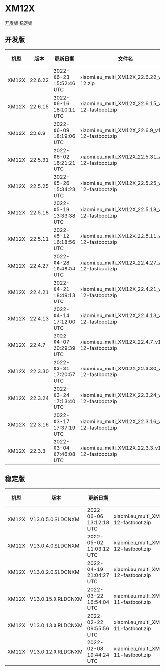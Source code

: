 # XM12X
[开发版](#开发版)  [稳定版](#稳定版)
## 开发版
| 机型 | 版本 | 更新日期 | 文件名 | 大小 | 下载链接 |
| ---- | ---- | ---- | ---- | ---- | ---- |
| XM12X | 22.6.22 | 2022-06-23 15:52:46 UTC | xiaomi.eu_multi_XM12X_22.6.22_v13-12.zip | 3.8 GB | [SourceForge](https://sourceforge.net/projects/xiaomi-eu-multilang-miui-roms/files/xiaomi.eu/MIUI-WEEKLY-RELEASES/22.6.22/xiaomi.eu_multi_XM12X_22.6.22_v13-12.zip/download) |
| XM12X | 22.6.15 | 2022-06-16 18:10:11 UTC | xiaomi.eu_multi_XM12X_22.6.15_v13-12-fastboot.zip | 4.1 GB | [SourceForge](https://sourceforge.net/projects/xiaomi-eu-multilang-miui-roms/files/xiaomi.eu/MIUI-WEEKLY-RELEASES/22.6.15/xiaomi.eu_multi_XM12X_22.6.15_v13-12-fastboot.zip/download) |
| XM12X | 22.6.9 | 2022-06-09 18:19:06 UTC | xiaomi.eu_multi_XM12X_22.6.9_v13-12-fastboot.zip | 4.1 GB | [SourceForge](https://sourceforge.net/projects/xiaomi-eu-multilang-miui-roms/files/xiaomi.eu/MIUI-WEEKLY-RELEASES/22.6.9/xiaomi.eu_multi_XM12X_22.6.9_v13-12-fastboot.zip/download) |
| XM12X | 22.5.31 | 2022-06-02 16:21:21 UTC | xiaomi.eu_multi_XM12X_22.5.31_v13-12-fastboot.zip | 4.1 GB | [SourceForge](https://sourceforge.net/projects/xiaomi-eu-multilang-miui-roms/files/xiaomi.eu/MIUI-WEEKLY-RELEASES/22.5.31/xiaomi.eu_multi_XM12X_22.5.31_v13-12-fastboot.zip/download) |
| XM12X | 22.5.25 | 2022-05-26 15:34:23 UTC | xiaomi.eu_multi_XM12X_22.5.25_v13-12-fastboot.zip | 4.1 GB | [SourceForge](https://sourceforge.net/projects/xiaomi-eu-multilang-miui-roms/files/xiaomi.eu/MIUI-WEEKLY-RELEASES/22.5.25/xiaomi.eu_multi_XM12X_22.5.25_v13-12-fastboot.zip/download) |
| XM12X | 22.5.18 | 2022-05-19 13:33:38 UTC | xiaomi.eu_multi_XM12X_22.5.18_v13-12-fastboot.zip | 4.1 GB | [SourceForge](https://sourceforge.net/projects/xiaomi-eu-multilang-miui-roms/files/xiaomi.eu/MIUI-WEEKLY-RELEASES/22.5.18/xiaomi.eu_multi_XM12X_22.5.18_v13-12-fastboot.zip/download) |
| XM12X | 22.5.11 | 2022-05-12 16:18:56 UTC | xiaomi.eu_multi_XM12X_22.5.11_v13-12-fastboot.zip | 4.1 GB | [SourceForge](https://sourceforge.net/projects/xiaomi-eu-multilang-miui-roms/files/xiaomi.eu/MIUI-WEEKLY-RELEASES/22.5.11/xiaomi.eu_multi_XM12X_22.5.11_v13-12-fastboot.zip/download) |
| XM12X | 22.4.27 | 2022-04-28 16:48:54 UTC | xiaomi.eu_multi_XM12X_22.4.27_v13-12-fastboot.zip | 4.0 GB | [SourceForge](https://sourceforge.net/projects/xiaomi-eu-multilang-miui-roms/files/xiaomi.eu/MIUI-WEEKLY-RELEASES/22.4.27/xiaomi.eu_multi_XM12X_22.4.27_v13-12-fastboot.zip/download) |
| XM12X | 22.4.21 | 2022-04-21 18:49:13 UTC | xiaomi.eu_multi_XM12X_22.4.21_v13-12-fastboot.zip | 4.1 GB | [SourceForge](https://sourceforge.net/projects/xiaomi-eu-multilang-miui-roms/files/xiaomi.eu/MIUI-WEEKLY-RELEASES/22.4.21/xiaomi.eu_multi_XM12X_22.4.21_v13-12-fastboot.zip/download) |
| XM12X | 22.4.13 | 2022-04-14 17:12:00 UTC | xiaomi.eu_multi_XM12X_22.4.13_v13-12-fastboot.zip | 4.1 GB | [SourceForge](https://sourceforge.net/projects/xiaomi-eu-multilang-miui-roms/files/xiaomi.eu/MIUI-WEEKLY-RELEASES/22.4.13/xiaomi.eu_multi_XM12X_22.4.13_v13-12-fastboot.zip/download) |
| XM12X | 22.4.7 | 2022-04-07 20:29:39 UTC | xiaomi.eu_multi_XM12X_22.4.7_v13-12-fastboot.zip | 4.1 GB | [SourceForge](https://sourceforge.net/projects/xiaomi-eu-multilang-miui-roms/files/xiaomi.eu/MIUI-WEEKLY-RELEASES/22.4.7/xiaomi.eu_multi_XM12X_22.4.7_v13-12-fastboot.zip/download) |
| XM12X | 22.3.30 | 2022-03-31 17:20:57 UTC | xiaomi.eu_multi_XM12X_22.3.30_v13-12-fastboot.zip | 4.1 GB | [SourceForge](https://sourceforge.net/projects/xiaomi-eu-multilang-miui-roms/files/xiaomi.eu/MIUI-WEEKLY-RELEASES/22.3.30/xiaomi.eu_multi_XM12X_22.3.30_v13-12-fastboot.zip/download) |
| XM12X | 22.3.24 | 2022-03-24 17:13:40 UTC | xiaomi.eu_multi_XM12X_22.3.24_v13-12-fastboot.zip | 4.1 GB | [SourceForge](https://sourceforge.net/projects/xiaomi-eu-multilang-miui-roms/files/xiaomi.eu/MIUI-WEEKLY-RELEASES/22.3.24/xiaomi.eu_multi_XM12X_22.3.24_v13-12-fastboot.zip/download) |
| XM12X | 22.3.16 | 2022-03-17 17:37:19 UTC | xiaomi.eu_multi_XM12X_22.3.16_v13-12-fastboot.zip | 4.1 GB | [SourceForge](https://sourceforge.net/projects/xiaomi-eu-multilang-miui-roms/files/xiaomi.eu/MIUI-WEEKLY-RELEASES/22.3.16/xiaomi.eu_multi_XM12X_22.3.16_v13-12-fastboot.zip/download) |
| XM12X | 22.3.3 | 2022-03-04 07:46:08 UTC | xiaomi.eu_multi_XM12X_22.3.3_v13-12-fastboot.zip | 4.1 GB | [SourceForge](https://sourceforge.net/projects/xiaomi-eu-multilang-miui-roms/files/xiaomi.eu/MIUI-WEEKLY-RELEASES/22.3.3/xiaomi.eu_multi_XM12X_22.3.3_v13-12-fastboot.zip/download) |
## 稳定版
| 机型 | 版本 | 更新日期 | 文件名 | 大小 | 下载链接 |
| ---- | ---- | ---- | ---- | ---- | ---- |
| XM12X | V13.0.5.0.SLDCNXM | 2022-06-06 13:12:18 UTC | xiaomi.eu_multi_XM12X_V13.0.5.0.SLDCNXM_v13-12-fastboot.zip | 4.1 GB | [SourceForge](https://sourceforge.net/projects/xiaomi-eu-multilang-miui-roms/files/xiaomi.eu/MIUI-STABLE-RELEASES/MIUIv13/xiaomi.eu_multi_XM12X_V13.0.5.0.SLDCNXM_v13-12-fastboot.zip/download) |
| XM12X | V13.0.4.0.SLDCNXM | 2022-05-02 11:03:12 UTC | xiaomi.eu_multi_XM12X_V13.0.4.0.SLDCNXM_v13-12-fastboot.zip | 4.1 GB | [SourceForge](https://sourceforge.net/projects/xiaomi-eu-multilang-miui-roms/files/xiaomi.eu/MIUI-STABLE-RELEASES/MIUIv13/xiaomi.eu_multi_XM12X_V13.0.4.0.SLDCNXM_v13-12-fastboot.zip/download) |
| XM12X | V13.0.2.0.SLDCNXM | 2022-04-19 21:04:27 UTC | xiaomi.eu_multi_XM12X_V13.0.2.0.SLDCNXM_v13-12-fastboot.zip | 4.1 GB | [SourceForge](https://sourceforge.net/projects/xiaomi-eu-multilang-miui-roms/files/xiaomi.eu/MIUI-STABLE-RELEASES/MIUIv13/xiaomi.eu_multi_XM12X_V13.0.2.0.SLDCNXM_v13-12-fastboot.zip/download) |
| XM12X | V13.0.15.0.RLDCNXM | 2022-03-22 16:54:04 UTC | xiaomi.eu_multi_XM12X_V13.0.15.0.RLDCNXM_v13-11-fastboot.zip | 3.9 GB | [SourceForge](https://sourceforge.net/projects/xiaomi-eu-multilang-miui-roms/files/xiaomi.eu/MIUI-STABLE-RELEASES/MIUIv13/xiaomi.eu_multi_XM12X_V13.0.15.0.RLDCNXM_v13-11-fastboot.zip/download) |
| XM12X | V13.0.13.0.RLDCNXM | 2022-02-22 09:55:56 UTC | xiaomi.eu_multi_XM12X_V13.0.13.0.RLDCNXM_v13-11-fastboot.zip | 3.9 GB | [SourceForge](https://sourceforge.net/projects/xiaomi-eu-multilang-miui-roms/files/xiaomi.eu/MIUI-STABLE-RELEASES/MIUIv13/xiaomi.eu_multi_XM12X_V13.0.13.0.RLDCNXM_v13-11-fastboot.zip/download) |
| XM12X | V13.0.12.0.RLDCNXM | 2022-02-08 19:44:24 UTC | xiaomi.eu_multi_XM12X_V13.0.12.0.RLDCNXM_v13-11-fastboot.zip | 3.9 GB | [SourceForge](https://sourceforge.net/projects/xiaomi-eu-multilang-miui-roms/files/xiaomi.eu/MIUI-STABLE-RELEASES/MIUIv13/xiaomi.eu_multi_XM12X_V13.0.12.0.RLDCNXM_v13-11-fastboot.zip/download) |

